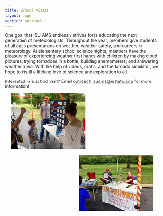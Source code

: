 ```yaml
---
title: School Visits
layout: page
section: outreach
---
```


One goal that ISU AMS endlessly strives for is educating the next generation of meteorologists. Throughout the year, members give students of all ages presentations on weather, weather safety, and careers in meteorology. At elementary school science nights, members have the pleasure of experiencing weather first hands with children by making cloud pictures, trying tornadoes in a bottle, building anemometers,  and answering weather trivia. With the help of videos, crafts, and the tornado simulator, we hope to instill a lifelong love of science and exploration to all.

Interested in a school visit? Email [outreach.isuams@iastate.edu](mailto:outreach.isuams@iastate.edu) for more information!

<img src="https://github.com/isuams/isuams/blob/master/uploads/images/IMG_7945%5B7435%5D.jpg?raw=true" alt="Community outreach at the NWS Openhouse" style="width: 48%; padding-left: 20px; padding-bottom: 20px; float: left;">
<img src="https://github.com/isuams/isuams/blob/master/uploads/images/community2.jpg?raw=true" alt="AMS members at an outreach event" style="width: 48%; padding-right: 20px; padding-bottom: 20px; float: right;">
